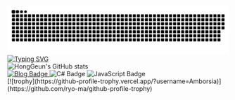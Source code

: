 <!DOCTYPE html>
<html lang="en">
<!-- <head>
    <meta charset="UTF-8">
    <meta name="viewport" content="width=device-width, initial-scale=1.0">
    <title>HongGeun's GitHub Page</title>
    <style>
        body {
            font-family: Arial, sans-serif;
            background-color: #f4f4f4;
            color: #333;
            margin: 0;
            padding: 0;
            display: flex;
            justify-content: center;
            align-items: center;
            flex-direction: column;
            min-height: 100vh;
        }
        .container {
            text-align: center;
            background: #fff;
            padding: 20px;
            border-radius: 10px;
            box-shadow: 0 0 10px rgba(0, 0, 0, 0.1);
            max-width: 800px;
            width: 100%;
        }
        .link-container {
            margin-top: 20px;
        }
        .link-container a, .link-container img {
            display: inline-block;
            vertical-align: middle;
            margin-right: 10px;
            margin-bottom: 10px;
        }
        .link-container a:last-child, .link-container img:last-child {
            margin-right: 0;
        }
        .profile-stats img {
            max-width: 100%;
        }
    </style>
</head> -->
<body>
    <div class="container">
        
<img src="https://github.com/Amborsia/Amborsia/blob/output/github-contribution-grid-snake.svg" alt="GitHub Contribution Grid Snake"/>
        
<a href="https://git.io/typing-svg">
        <img src="https://readme-typing-svg.demolab.com/?lines=Welcome+To+HongGeun's+Github" alt="Typing SVG"/>
</a>

<div class="profile-stats">
            <img src="https://github-readme-stats.vercel.app/api?username=Amborsia&show_icons=true&theme=radical" alt="HongGeun's GitHub stats"/>
        </div>

<div class="link-container">
            <a href="https://blog.naver.com/ghdrms1220" target="_blank">
                <img src="https://img.shields.io/badge/blog_link-20232a.svg?style=for-the-badge&logo=blogger&logoColor=#FF5722" alt="Blog Badge" />
            </a>
            <img src="https://img.shields.io/badge/csharp-20232a.svg?style=for-the-badge&logo=csharp&logoColor=512BD4" alt="C# Badge" />
            <img src="https://img.shields.io/badge/javascript-20232a.svg?style=for-the-badge&logo=javascript&logoColor=F7DF1E" alt="JavaScript Badge" />
        </div>
    </div>
</body>
</html>
[![trophy](https://github-profile-trophy.vercel.app/?username=Amborsia)](https://github.com/ryo-ma/github-profile-trophy)
